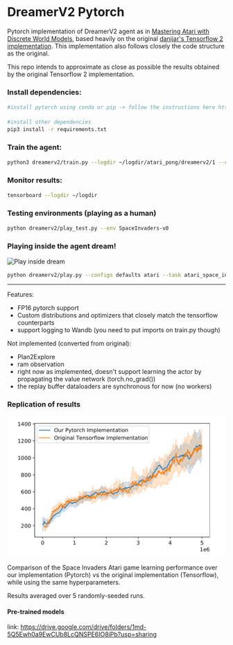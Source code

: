 # DreamerV2 Pytorch

Pytorch implementation of DreamerV2 agent as in [Mastering Atari with Discrete World Models](https://arxiv.org/abs/2010.02193), based heavily on the original [danijar's Tensorflow 2 implementation](https://github.com/danijar/dreamerv2).
This implementation also follows closely the code structure as the original.

This repo intends to approximate as close as possible the results obtained by the original Tensorflow 2 implementation.

[comment]: <> (As such, this repository also includes some simple tests to ensure close outputs between Tensorflow and Pytorch implementations.)



### Install dependencies:

```sh
#install pytorch using conda or pip -> follow the instructions here https://pytorch.org

#install other dependencies
pip3 install -r requirements.txt
```

### Train the agent:

```sh
python3 dreamerv2/train.py --logdir ~/logdir/atari_pong/dreamerv2/1 --configs defaults atari --task atari_pong
```

### Monitor results:

```sh
tensorboard --logdir ~/logdir
```

### Testing environments (playing as a human)
```sh
python dreamerv2/play_test.py --env SpaceInvaders-v0 
```

### Playing inside the agent dream!

![Play inside dream](assets/inside_the_dream.gif)



```sh
python dreamerv2/play.py --configs defaults atari --task atari_space_invaders --logdir /logdir/space_invaders_logdir
```

---

Features:
+ FP16 pytorch support
+ Custom distributions and optimizers that closely match the tensorflow counterparts
+ support logging to Wandb (you need to put imports on train.py though)

Not implemented (converted from original):
+ Plan2Explore
+ ram observation
+ right now as implemented, doesn't support learning the actor by propagating the value network (torch.no_grad())
+ the replay buffer dataloaders are synchronous for now (no workers)


### Replication of results

![Replication plot](assets/replication_plot.png)

Comparison of the Space Invaders Atari game learning performance over our implementation (Pytorch)
vs the original implementation (Tensorflow), while using the same hyperparameters. 

Results averaged over 5 randomly-seeded runs.

#### Pre-trained models

link: https://drive.google.com/drive/folders/1md-5Q5Ewh0a9EwCUb8LcQNSPE6IO8iPb?usp=sharing
